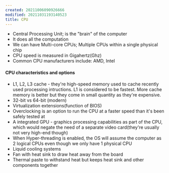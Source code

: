 ```yaml
---
created: 20211006090926666
modified: 20211031193140523
title: CPU
---
```


- Central Processing Unit; is the "brain" of the computer
- It does all the computation
- We can have Multi-core CPUs; Multiple CPUs within a single physical chip
- CPU speed is measured in Gigahertz(Ghz)
- Common CPU manufacturers include: AMD, Intel

#### CPU characteristics and options

- L1, L2, L3 cache - they're high-speed memory used to cache recently used processing intructions. L1 is considered to be fastest. More cache memory is better but they come in small quantity as they're expensive.
- 32-bit vs 64-bit (modern)
- Virtualization extensions(function of BIOS)
- Overclocking is an option to run the CPU at a faster speed than it's been safely tested at
- A integrated GPU - graphics processing capabilities as part of the CPU, which would negate the need of a separate video card(they're usually not very high-end though)
- When Hyper-threading is enabled, the OS will assume the computer as 2 logical CPUs even though we only have 1 physical CPU
- Liquid cooling systems
- Fan with heat sink to draw heat away from the board
- Thermal paste to withstand heat but keeps heat sink and other components together
